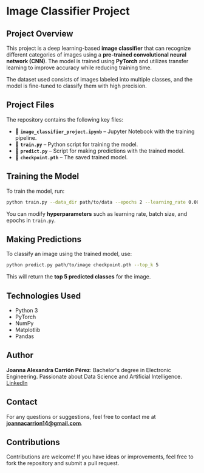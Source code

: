 # **Image Classifier Project**

## **Project Overview**  
This project is a deep learning-based **image classifier** that can recognize different categories of images using a **pre-trained convolutional neural network (CNN)**. The model is trained using **PyTorch** and utilizes transfer learning to improve accuracy while reducing training time.  

The dataset used consists of images labeled into multiple classes, and the model is fine-tuned to classify them with high precision.  

## **Project Files**  
The repository contains the following key files:  

- 📁 **`image_classifier_project.ipynb`** – Jupyter Notebook with the training pipeline.  
- 📁 **`train.py`** – Python script for training the model.  
- 📁 **`predict.py`** – Script for making predictions with the trained model.  
- 📁 **`checkpoint.pth`** – The saved trained model.  

## **Training the Model**  
To train the model, run:  

```bash
python train.py --data_dir path/to/data --epochs 2 --learning_rate 0.001
```

You can modify **hyperparameters** such as learning rate, batch size, and epochs in `train.py`.  

## **Making Predictions**  
To classify an image using the trained model, use:  

```bash
python predict.py path/to/image checkpoint.pth --top_k 5
```

This will return the **top 5 predicted classes** for the image.  

## **Technologies Used**  
- Python 3  
- PyTorch  
- NumPy  
- Matplotlib  
- Pandas  

## **Author**  
**Joanna Alexandra Carrión Pérez**: Bachelor's degree in Electronic Engineering. Passionate about Data Science and Artificial Intelligence. [LinkedIn](https://www.linkedin.com/in/joanna-carrion-perez/)  

## **Contact**  
For any questions or suggestions, feel free to contact me at **joannacarrion14@gmail.com**.  

## **Contributions**  
Contributions are welcome! If you have ideas or improvements, feel free to fork the repository and submit a pull request.  
